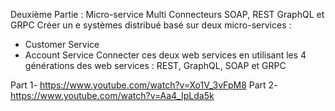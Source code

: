 
Deuxième Partie : Micro-service Multi Connecteurs SOAP, REST GraphQL et GRPC
Créer un e systèmes distribué basé sur deux micro-services :

- Customer Service
- Account Service
  Connecter ces deux web services en utilisant les 4 générations des web services : REST, GraphQL, SOAP et GRPC

Part 1- https://www.youtube.com/watch?v=Xo1V_3vFpM8
Part 2- https://www.youtube.com/watch?v=Aa4_IpLda5k
